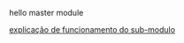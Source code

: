 hello master module

[explicação de funcionamento do sub-modulo](https://gist.github.com/gitaarik/8735255)
